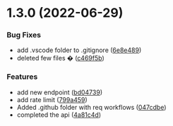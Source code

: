 # 1.3.0 (2022-06-29)


### Bug Fixes

* add .vscode folder to .gitignore ([6e8e489](https://github.com/Pradumnasaraf/Team-Moon-API/commit/6e8e489af1c4abe48949bcaba23a31a75fb12ec8))
* deleted few files � ([c469f5b](https://github.com/Pradumnasaraf/Team-Moon-API/commit/c469f5b5b809567f65476b24c72b72cd689b8907))


### Features

* add new endpoint ([bd04739](https://github.com/Pradumnasaraf/Team-Moon-API/commit/bd0473987a4cb47004e6341f6b55ffadfd1e1360))
* add rate limit ([799a459](https://github.com/Pradumnasaraf/Team-Moon-API/commit/799a459f7b81805c0ddb48a6fc435e24800c8daf))
* Added .github folder with req workflows ([047cdbe](https://github.com/Pradumnasaraf/Team-Moon-API/commit/047cdbeef25a3fcf65efcab4e36ccc3868f62124))
* completed the api ([4a81c4d](https://github.com/Pradumnasaraf/Team-Moon-API/commit/4a81c4d8d480085d8b5ca75f42b2e2f67d68a078))



